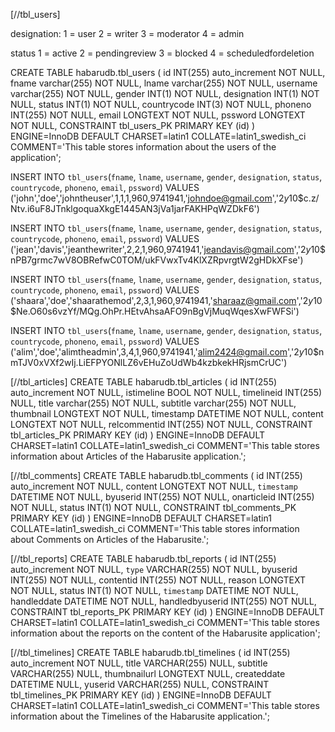 [//tbl_users]

designation:
	1 = user
	2 = writer
	3 = moderator
	4 = admin

status
	1 = active
	2 = pendingreview
	3 = blocked
	4 = scheduledfordeletion



CREATE TABLE habarudb.tbl_users (
	id INT(255) auto_increment NOT NULL,
	fname varchar(255) NOT NULL,
	lname varchar(255) NOT NULL,
	username varchar(255) NOT NULL,
	gender INT(1) NOT NULL,
	designation INT(1) NOT NULL,
	status INT(1) NOT NULL,
	countrycode INT(3) NOT NULL,
	phoneno INT(255) NOT NULL,
	email LONGTEXT NOT NULL,
	pssword LONGTEXT NOT NULL,
	CONSTRAINT tbl_users_PK PRIMARY KEY (id)
)
ENGINE=InnoDB
DEFAULT CHARSET=latin1
COLLATE=latin1_swedish_ci
COMMENT='This table stores information about the users of the application';



INSERT INTO `tbl_users`(`fname`, `lname`, `username`, `gender`, `designation`, `status`, `countrycode`, `phoneno`, `email`, `pssword`) VALUES ('john','doe','johntheuser',1,1,1,960,9741941,'johndoe@gmail.com','$2y$10$c.z/Ntv.i6uF8JTnklgoquaXkgE1445AN3jVa1jarFAKHPqWZDkF6')


INSERT INTO `tbl_users`(`fname`, `lname`, `username`, `gender`, `designation`, `status`, `countrycode`, `phoneno`, `email`, `pssword`) VALUES ('jean','davis','jeanthewriter',2,2,1,960,9741941,'jeandavis@gmail.com','$2y$10$nPB7grmc7wV8OBRefwC0TOM/ukFVwxTv4KlXZRpvrgtW2gHDkXFse')


INSERT INTO `tbl_users`(`fname`, `lname`, `username`, `gender`, `designation`, `status`, `countrycode`, `phoneno`, `email`, `pssword`) VALUES ('shaara','doe','shaarathemod',2,3,1,960,9741941,'sharaaz@gmail.com','$2y$10$Ne.O60s6vzYf/MQg.OhPr.HEtvAhsaAFO9nBgVjMuqWqesXwFWFSi')


INSERT INTO `tbl_users`(`fname`, `lname`, `username`, `gender`, `designation`, `status`, `countrycode`, `phoneno`, `email`, `pssword`) VALUES ('alim','doe','alimtheadmin',3,4,1,960,9741941,'alim2424@gmail.com','$2y$10$nmTJV0xVXf2wIj.LiEFPYONlLZ6vEHuZoUdWb4kzbkekHRjsmCrUC')

[//tbl_articles]
CREATE TABLE habarudb.tbl_articles (
	id INT(255) auto_increment NOT NULL,
	istimeline BOOL NOT NULL,
	timelineid INT(255) NULL,
	title varchar(255) NOT NULL,
	subtitle varchar(255) NOT NULL,
	thumbnail LONGTEXT NOT NULL,
	timestamp DATETIME NOT NULL,
	content LONGTEXT NOT NULL,
	relcommentid INT(255) NOT NULL,
	CONSTRAINT tbl_articles_PK PRIMARY KEY (id)
)
ENGINE=InnoDB
DEFAULT CHARSET=latin1
COLLATE=latin1_swedish_ci
COMMENT='This table stores information about Articles of the Habarusite application.';




[//tbl_comments]
CREATE TABLE habarudb.tbl_comments (
	id INT(255) auto_increment NOT NULL,
	content LONGTEXT NOT NULL,
	`timestamp` DATETIME NOT NULL,
	byuserid INT(255) NOT NULL,
	onarticleid INT(255) NOT NULL,
	status INT(1) NOT NULL,
	CONSTRAINT tbl_comments_PK PRIMARY KEY (id)
)
ENGINE=InnoDB
DEFAULT CHARSET=latin1
COLLATE=latin1_swedish_ci
COMMENT='This table stores information about Comments on Articles of the Habarusite.';




[//tbl_reports]
CREATE TABLE habarudb.tbl_reports (
	id INT(255) auto_increment NOT NULL,
	`type` VARCHAR(255) NOT NULL,
	byuserid INT(255) NOT NULL,
	contentid INT(255) NOT NULL,
	reason LONGTEXT NOT NULL,
	status INT(1) NOT NULL,
	`timestamp` DATETIME NOT NULL,
	handleddate DATETIME NOT NULL,
	handledbyuserid INT(255) NOT NULL,
	CONSTRAINT tbl_reports_PK PRIMARY KEY (id)
)
ENGINE=InnoDB
DEFAULT CHARSET=latin1
COLLATE=latin1_swedish_ci
COMMENT='This table stores information about the reports on the content of the Habarusite application';



[//tbl_timelines]
CREATE TABLE habarudb.tbl_timelines (
	id INT(255) auto_increment NOT NULL,
	title VARCHAR(255) NULL,
	subtitle VARCHAR(255) NULL,
	thumbnailurl LONGTEXT NULL,
	createddate DATETIME NULL,
	yuserid VARCHAR(255) NULL,
	CONSTRAINT tbl_timelines_PK PRIMARY KEY (id)
)
ENGINE=InnoDB
DEFAULT CHARSET=latin1
COLLATE=latin1_swedish_ci
COMMENT='This table stores information about the Timelines of the Habarusite application.';
